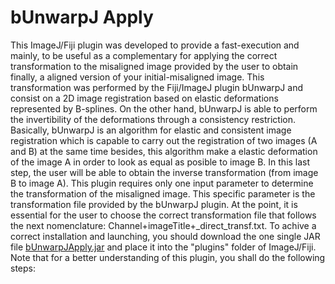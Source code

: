# bUnwarpJ Apply

  This ImageJ/Fiji plugin was developed to provide a fast-execution and mainly, to be useful as a complementary for applying the correct transformation to the misaligned image provided by the user to obtain finally, a aligned version of your initial-misaligned image. This transformation was performed by the Fiji/ImageJ plugin bUnwarpJ and consist on a 2D image registration based on elastic deformations represented by B-splines. On the other hand, bUnwarpJ is able to perform the invertibility of the deformations through a consistency restriction. Basically, bUnwarpJ is an algorithm for elastic and consistent image registration which is capable to carry out the registration of two images (A and B) at the same time besides, this algorithm make a elastic deformation of the image A in order to look as equal as posible to image B. In this last step, the user will be able to obtain the inverse transformation (from image B to image A).
This plugin requires only one input parameter to determine the transformation of the misaligned image. This specific parameter is the transformation file provided by the bUnwarpJ plugin. At the point, it is essential for the user to choose the correct transformation file that follows the next nomenclature: Channel+imageTitle+_direct_transf.txt.
To achive a correct installation and launching, you should download the one single JAR file [bUnwarpJApply.jar](https://github.com/anaacayuela/bUnwarpJApply_/releases/download/1.0/bUnwarpJApply_.jar) and place it into the "plugins" folder of ImageJ/Fiji. Note that for a better understanding of this plugin, you shall do the following steps:

